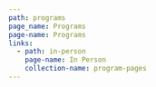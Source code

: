 ```yaml
---
path: programs
page_name: Programs
page-name: Programs
links:
  - path: in-person
    page-name: In Person
    collection-name: program-pages
---
```

